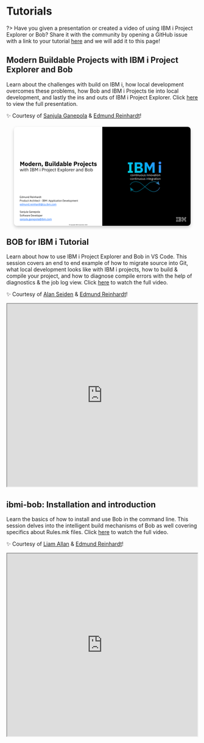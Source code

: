 # Tutorials

?> Have you given a presentation or created a video of using IBM i Project Explorer or Bob? Share it with the community by opening a GitHub issue with a link to your tutorial [here](https://github.com/IBM/vscode-ibmi-projectexplorer/issues) and we will add it to this page!

## Modern Buildable Projects with IBM i Project Explorer and Bob

Learn about the challenges with build on IBM i, how local development overcomes these problems, how Bob and IBM i Projects tie into local development, and lastly the ins and outs of IBM i Project Explorer. Click [here](https://github.com/SanjulaGanepola/ibmi-talks/blob/main/Modern%20Buildable%20Projects%20with%20IBM%20i%20Project%20Explorer%20and%20Bob/Modern-Buildable-Projects-with-IBM-i-Project-Explorer-and-Bob.pdf) to view the full presentation.

✨ Courtesy of [Sanjula Ganepola](https://www.linkedin.com/in/sanjulaganepola/) & [Edmund Reinhardt](https://www.linkedin.com/in/edmundreinhardt/)!

<div style="text-align: center; margin: 20px;">
    <a href="https://github.com/SanjulaGanepola/ibmi-talks/blob/main/Modern%20Buildable%20Projects%20with%20IBM%20i%20Project%20Explorer%20and%20Bob/Modern-Buildable-Projects-with-IBM-i-Project-Explorer-and-Bob.pdf" target="_blank">
        <img src="../../assets/Tutorials_01.png" alt="Google Pub/Sub 1" style="box-shadow: 0 4px 8px rgba(0, 0, 0, 0.2); border-radius: 8px; max-width: 100%; display: block; margin-bottom: 20px;">
    </a>
</div>


## BOB for IBM i Tutorial

Learn about how to use IBM i Project Explorer and Bob in VS Code. This session covers an end to end example of how to migrate source into Git, what local development looks like with IBM i projects, how to build & compile your project, and how to diagnose compile errors with the help of diagnostics & the job log view. Click [here](https://www.youtube.com/embed/6Xks0NmCUMM) to watch the full video.

✨ Courtesy of [Alan Seiden](https://www.linkedin.com/in/alanseiden/) & [Edmund Reinhardt](https://www.linkedin.com/in/edmundreinhardt/)!

<iframe height="480" width="500" 
    src="https://www.youtube.com/embed/6Xks0NmCUMM"> 
</iframe>

## ibmi-bob: Installation and introduction

Learn the basics of how to install and use Bob in the command line. This session delves into the intelligent build mechanisms of Bob as well covering specifics about Rules.mk files. Click [here](https://www.youtube.com/embed/OojAydEUWIU) to watch the full video.

✨ Courtesy of [Liam Allan](https://www.linkedin.com/in/worksofbarry/) & [Edmund Reinhardt](https://www.linkedin.com/in/edmundreinhardt/)!

<iframe height="480" width="500" 
    src="https://www.youtube.com/embed/OojAydEUWIU"> 
</iframe>